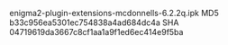 enigma2-plugin-extensions-mcdonnells-6.2.2q.ipk
MD5 b33c956ea5301ec754838a4ad684dc4a
SHA 04719619da3667c8cf1aa1a9f1ed6ec414e9f5ba

